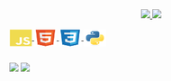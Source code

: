 <div align="center">
  <a href="https://github.com/helocardosos">
  <img height="166em" src="https://github-readme-stats.vercel.app/api?username=helocardosos&show_icons=true&theme=bear&include_all_commits=true&count_private=true"/>
  <img height="166em" src="https://github-readme-stats.vercel.app/api/top-langs/?username=helocardosos&layout=compact&langs_count=7&theme=bear"/>
</div>
<div style="display: inline_block"><br>
  <img align="center" alt="Js" height="30" width="40" src="https://raw.githubusercontent.com/devicons/devicon/master/icons/javascript/javascript-plain.svg">
  <img align="center" alt="HTML" height="30" width="40" src="https://raw.githubusercontent.com/devicons/devicon/master/icons/html5/html5-original.svg">
  <img align="center" alt="CSS" height="30" width="40" src="https://raw.githubusercontent.com/devicons/devicon/master/icons/css3/css3-original.svg">
  <img align="center" alt="Python" height="30" width="40" src="https://raw.githubusercontent.com/devicons/devicon/master/icons/python/python-original.svg"> 
</div>

##

<div> 
  <a href="https://instagram.com/helocardosos" target="_blank"><img src="https://img.shields.io/badge/-Instagram-%23E4405F?style=for-the-badge&logo=instagram&logoColor=white" target="_blank"></a>
  <a href = "mailto:helo.carsant@gmail.com"><img src="https://img.shields.io/badge/-Gmail-%23333?style=for-the-badge&logo=gmail&logoColor=white" target="_blank"></a>
 
</div>

